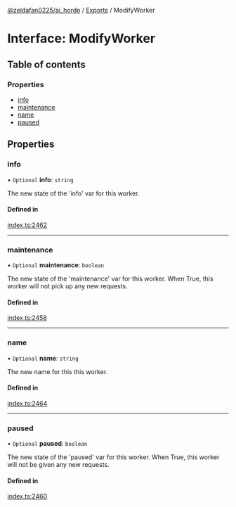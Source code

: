 [@zeldafan0225/ai_horde](../README.md) / [Exports](../modules.md) / ModifyWorker

# Interface: ModifyWorker

## Table of contents

### Properties

- [info](ModifyWorker.md#info)
- [maintenance](ModifyWorker.md#maintenance)
- [name](ModifyWorker.md#name)
- [paused](ModifyWorker.md#paused)

## Properties

### info

• `Optional` **info**: `string`

The new state of the 'info' var for this worker.

#### Defined in

[index.ts:2462](https://github.com/ZeldaFan0225/ai_horde/blob/c593245/index.ts#L2462)

___

### maintenance

• `Optional` **maintenance**: `boolean`

The new state of the 'maintenance' var for this worker. When True, this worker will not pick up any new requests.

#### Defined in

[index.ts:2458](https://github.com/ZeldaFan0225/ai_horde/blob/c593245/index.ts#L2458)

___

### name

• `Optional` **name**: `string`

The new name for this this worker.

#### Defined in

[index.ts:2464](https://github.com/ZeldaFan0225/ai_horde/blob/c593245/index.ts#L2464)

___

### paused

• `Optional` **paused**: `boolean`

The new state of the 'paused' var for this worker. When True, this worker will not be given any new requests.

#### Defined in

[index.ts:2460](https://github.com/ZeldaFan0225/ai_horde/blob/c593245/index.ts#L2460)
